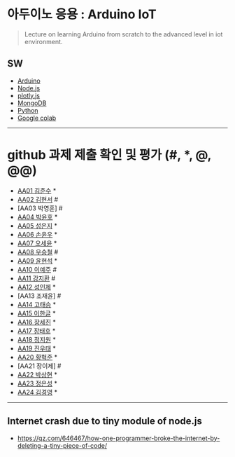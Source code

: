 # 아두이노 응용 : Arduino IoT
> Lecture on learning Arduino from scratch to the advanced level in iot environment.

## SW
- [Arduino](https://www.arduino.cc/)
- [Node.js](https://nodejs.org/ko/)
- [plotly.js](https://plot.ly/)
- [MongoDB](https://www.mongodb.com/download-center#community)
- [Python](https://www.anaconda.com)
- [Google colab](https://colab.research.google.com/)
---

# github 과제 제출 확인 및 평가 (#, *, @, @@)
- [AA01	김준수](http://github.com/96wnstn/AA01) *
- [AA02	김현서](https://github.com/HyunSeo0928/AA02) #
- [AA03	박영훈] #
- [AA04	박윤호](https://github.com/yoonho0624/aa04) *
- [AA05	성은지](https://github.com/eun-jiii/AA05) *
- [AA06	손윤우](https://github.com/yunuu/AA06) *
- [AA07	오세윤](https://github.com/chilledlife/AA07) *
- [AA08	우승철](https://github.com/woo-seung-cheol/AA08) #
- [AA09	윤현석](https://github.com/yhs11116/AA09) *
- [AA10	이예주](https://github.com/JJangyeJJangju/AA10) #
- [AA11	강지환](https://github.com/qkqh9635/aa11) #
- [AA12	성인제](https://github.com/nsa32300/AA12) *
- [AA13	조재윤] #
- [AA14	고태승](https://github.com/xotmddlsp2/AA14) *
- [AA15	이한글](https://github.com/hangle9449/aa15) *
- [AA16	장세진](https://github.com/sejin573/aa16) *
- [AA17	장태호](https://github.com/HINEET/AA17) *
- [AA18	정지원](https://github.com/lalalalalra/AA18) *
- [AA19	진우태](https://github.com/Wjkdj/AA19) *
- [AA20	황혁준](https://github.com/FL08/aa20) *
- [AA21	장이제] #
- [AA22	박상현](https://github.com/Endien96/AA22) *
- [AA23	정은성](https://github.com/memory98/aa23) *
- [AA24	김경영](https://github.com/IjuHM17/aa24) *

---
## Internet crash due to tiny module of node.js
* https://qz.com/646467/how-one-programmer-broke-the-internet-by-deleting-a-tiny-piece-of-code/

